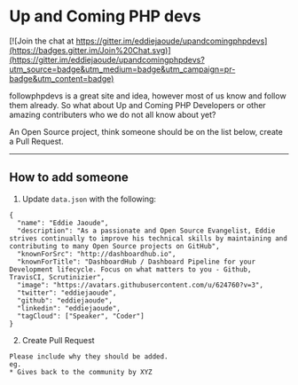 # Up and Coming PHP devs

[![Join the chat at https://gitter.im/eddiejaoude/upandcomingphpdevs](https://badges.gitter.im/Join%20Chat.svg)](https://gitter.im/eddiejaoude/upandcomingphpdevs?utm_source=badge&utm_medium=badge&utm_campaign=pr-badge&utm_content=badge)

followphpdevs is a great site and idea, however most of us know and follow them already. So what about Up and Coming PHP Developers or other amazing contributers who we do not all know about yet?

An Open Source project, think someone should be on the list below, create a Pull Request.

---

## How to add someone

  1. Update `data.json` with the following:

  ```
  {
    "name": "Eddie Jaoude",
    "description": "As a passionate and Open Source Evangelist, Eddie strives continually to improve his technical skills by maintaining and contributing to many Open Source projects on GitHub",
    "knownForSrc": "http://dashboardhub.io",
    "knownForTitle": "DashboardHub / Dashboard Pipeline for your Development lifecycle. Focus on what matters to you - Github, TravisCI, Scrutinizier",
    "image": "https://avatars.githubusercontent.com/u/624760?v=3",
    "twitter": "eddiejaoude",
    "github": "eddiejaoude",
    "linkedin": "eddiejaoude",
    "tagCloud": ["Speaker", "Coder"]
  }
  ```

  2. Create Pull Request

    Please include why they should be added.
    eg.
    * Gives back to the community by XYZ
